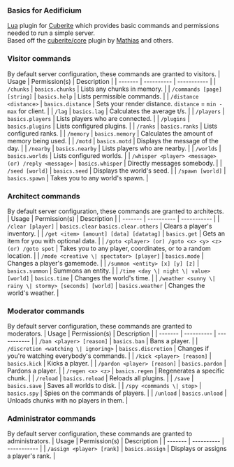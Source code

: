 ### Basics for Aedificium
[Lua](https://lua.org) plugin for [Cuberite](https://cuberite.org) which provides basic commands and permissions needed to run a simple server.
<br>
Based off the [cuberite/core](https://github.com/cuberite/Core) plugin by [Mathias](https://github.com/mathiascode) and others.

### Visitor commands
By default server configuration, these commands are granted to visitors.
| Usage | Permission(s) | Description |
| ------- | ---------- | ----------- |
| `/chunks` | `basics.chunks` | Lists any chunks in memory. |
| `/commands [page] [string]` | `basics.help` | Lists permissible commands. |
| `/distance <distance>` | `basics.distance` | Sets your render distance. `distance` = `min - max` for client. |
| `/lag` | `basics.lag` | Calculates the average t/s. |
| `/players` | `basics.players` | Lists players who are connected. |
| `/plugins` | `basics.plugins` | Lists configured plugins. |
| `/ranks` | `basics.ranks` | Lists configured ranks. |
| `/memory` | `basics.memory` | Calculates the amount of memory being used. |
| `/motd` | `basics.motd` | Displays the message of the day. |
| `/nearby` | `basics.nearby` | Lists players who are nearby. |
| `/worlds` | `basics.worlds` | Lists configured worlds. |
| `/whisper <player> <message> (or) /reply <message>` | `basics.whisper` | Directly messages somebody. |
| `/seed [world]` | `basics.seed` | Displays the world's seed. |
| `/spawn [world]` | `basics.spawn` | Takes you to any world's spawn. |

### Architect commands
By default server configuration, these commands are granted to architects.
| Usage | Permission(s) | Description |
| ------- | ---------- | ----------- |
| `/clear [player]` | `basics.clear` `basics.clear.others` | Clears a player's inventory. |
| `/get <item> [amount] [data] [datatag]` | `basics.get` | Gets an item for you with optional data. |
| `/goto <player> (or) /goto <x> <y> <z> (or) /goto spot` | Takes you to any player, coordinates, or to a random location. |
| `/mode <creative \| spectator> [player]` | `basics.mode` | Changes a player's gamemode. |
| `/summon <entity> [x] [y] [z]` | `basics.summon` | Summons an entity. |
| `/time <day \| night \| value> [world]` | `basics.time` | Changes the world's time. |
| `/weather <sunny \| rainy \| stormy> [seconds] [world]` | `basics.weather` | Changes the world's weather. |

### Moderator commands
By default server configuration, these commands are granted to moderators.
| Usage | Permission(s) | Description |
| ------- | ---------- | ----------- |
| `/ban <player> [reason]` | `basics.ban` | Bans a player. |
| `/discretion <watching \| ignoring>` | `baiscs.discretion` | Changes if you're watching everybody's commands. |
| `/kick <player> [reason]` | `basics.kick` | Kicks a player. |
| `/pardon <player> [reason]` | `basics.pardon` | Pardons a player. |
| `/regen <x> <z>` | `basics.regen` | Regenerates a specific chunk. |
| `/reload` | `basics.reload` | Reloads all plugins. |
| `/save` | `basics.save` | Saves all worlds to disk. |
| `/spy <commands \| stop>` | `basics.spy` | Spies on the commands of players. |
| `/unload` | `basics.unload` | Unloads chunks with no players in them. |

### Administrator commands
By default server configuration, these commands are granted to administrators.
| Usage | Permission(s) | Description |
| ------- | ---------- | ----------- |
| `/assign <player> [rank]` | `basics.assign` | Displays or assigns a player's rank. |